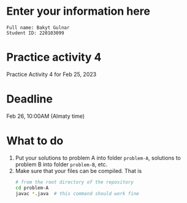 # Enter your information here
```
Full name: Bakyt Gulnar
Student ID: 220103099
```

# Practice activity 4
Practice Activity 4 for Feb 25, 2023

# Deadline
Feb 26, 10:00AM (Almaty time)

# What to do
1. Put your solutions to problem A into folder `problem-A`, solutions to problem B into folder `problem-B`, etc.
2. Make sure that your files can be compiled. That is
   ```bash
   # from the root directory of the repository
   cd problem-A
   javac *.java  # this command should work fine
   ```
